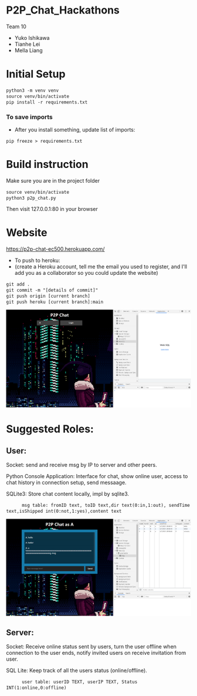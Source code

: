 # P2P_Chat_Hackathons
Team 10
- Yuko Ishikawa
- Tianhe Lei
- Mella Liang

# Initial Setup 
```
python3 -m venv venv
source venv/bin/activate
pip install -r requirements.txt
```
### To save imports
- After you install something, update list of imports:
```
pip freeze > requirements.txt
```
# Build instruction
Make sure you are in the project folder
```
source venv/bin/activate
python3 p2p_chat.py
```
Then visit 127.0.0.1:80 in your browser

# Website
https://p2p-chat-ec500.herokuapp.com/
- To push to heroku:
- (create a Heroku account, tell me the email you used to register, and I'll add you as a collaborator so you could update the website)
```
git add .
git commit -m "[details of commit]"
git push origin [current branch]
git push heroku [current branch]:main
```

![preview_0](https://github.com/ryan2214/P2P_Chat_Hackathons/blob/main/pics/preview_0.png?raw=true)


# Suggested Roles:

## User:

Socket: send and receive msg by IP to server and other peers.

Python Console Application: Interface for chat, show online user, access to chat history in connection setup, send messaage.

SQLite3: Store chat content locally, impl by sqlite3.

          msg table: fromID text, toID text,dir text(0:in,1:out), sendTime text,isShipped int(0:not,1:yes),content text

![preview_1](https://github.com/ryan2214/P2P_Chat_Hackathons/blob/main/pics/preview_1.png?raw=true)

## Server:

Socket: Receive online status sent by users, turn the user offline when connection to the user ends, notify invited users on receive invitation from user.

SQL Lite: Keep track of all the users status (online/offline).
   
          user table: userID TEXT, userIP TEXT, Status INT(1:online,0:offline)

